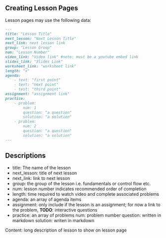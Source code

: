## Creating Lesson Pages

Lesson pages may use the following data:

```md
---
title: "Lesson Title"
next_lesson: "Next Lesson Title" 
next_link: next lesson link
group: "Lesson Group"
num: "Lesson Number"
video_link: "Video link" #note: must be a youtube embed link
slides_link: "Slides Link"
worksheet_link: "worksheet link"
length: "x"
agenda: 
    - text: "first point"
    - text: "next point"
    - test: "third point" 
assignment: "assignment link"
practice: 
    - problem:
        num: 1 
        question: "a question"
        solution: "a solution"
    - problem:
        num: 2 
        question: "a question"
        solution: "a solution"
---
```

## Descriptions

- title: The name of the lesson
- next_lesson: title of next lesson
- next_link: link to next lesson
- group: the group of the lesson i.e. fundamentals or control flow etc.
- num: lesson number indicates recommended order of completion
- length: time required to watch video and complete associated problems
- agenda: an array of agenda items
- assignment: only include if the lesson is an assignment; for now a link to the problem, **TODO**: interactive questions
- practice: an array of problems
    num: problem number
    question:  written in markdown
    solution: writen in markdown

Content:  long description of lesson to show on lesson page